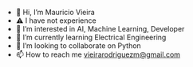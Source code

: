 - 👋 Hi, I’m Mauricio Vieira
- ⚠️ I have not experience 
- 👀 I’m interested in AI, Machine Learning, Developer
- 🌱 I’m currently learning Electrical Engineering
- 💞️ I’m looking to collaborate on Python
- 📫 How to reach me vieirarodriguezm@gmail.com

<!---
aeropressmaori/aeropressmaori is a ✨ special ✨ repository because its `README.md` (this file) appears on your GitHub profile.
You can click the Preview link to take a look at your changes.
--->
